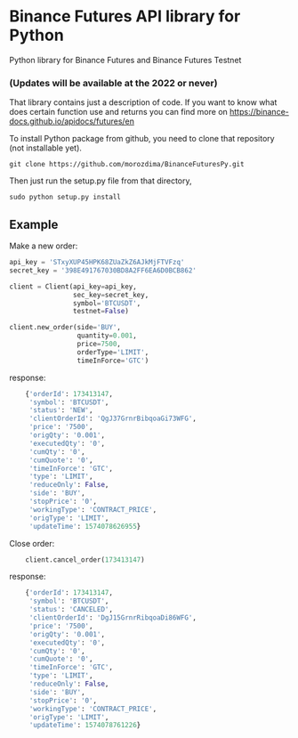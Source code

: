 # Binance Futures API library for Python
Python library for Binance Futures and Binance Futures Testnet

### (Updates will be available at the 2022 or never)

That library contains just a description of code.
If you want to know what does certain function use and returns you can find more on
    https://binance-docs.github.io/apidocs/futures/en

To install Python package from github, you need to clone that repository (not installable yet).

    git clone https://github.com/morozdima/BinanceFuturesPy.git
Then just run the setup.py file from that directory,

    sudo python setup.py install

## Example
Make a new order:

```python
api_key = 'STxyXUP45HPK68ZUaZkZ6AJkMjFTVFzq'
secret_key = '398E491767030BD8A2FF6EA6D0BCB862'

client = Client(api_key=api_key, 
                sec_key=secret_key,
                symbol='BTCUSDT',
                testnet=False)

client.new_order(side='BUY',
                 quantity=0.001,
                 price=7500,
                 orderType='LIMIT',
                 timeInForce='GTC')
```

response:
```python
    {'orderId': 173413147,
     'symbol': 'BTCUSDT',
     'status': 'NEW',
     'clientOrderId': 'QgJ37GrnrBibqoaGi73WFG',
     'price': '7500',
     'origQty': '0.001',
     'executedQty': '0',
     'cumQty': '0',
     'cumQuote': '0',
     'timeInForce': 'GTC',
     'type': 'LIMIT',
     'reduceOnly': False,
     'side': 'BUY',
     'stopPrice': '0',
     'workingType': 'CONTRACT_PRICE',
     'origType': 'LIMIT',
     'updateTime': 1574078626955}
```
Close order:
```python
    client.cancel_order(173413147)
```
response:
```python
    {'orderId': 173413147,
     'symbol': 'BTCUSDT',
     'status': 'CANCELED',
     'clientOrderId': 'DgJ15GrnrRibqoaDi86WFG',
     'price': '7500',
     'origQty': '0.001',
     'executedQty': '0',
     'cumQty': '0',
     'cumQuote': '0',
     'timeInForce': 'GTC',
     'type': 'LIMIT',
     'reduceOnly': False,
     'side': 'BUY',
     'stopPrice': '0',
     'workingType': 'CONTRACT_PRICE',
     'origType': 'LIMIT',
     'updateTime': 1574078761226}
  ```
